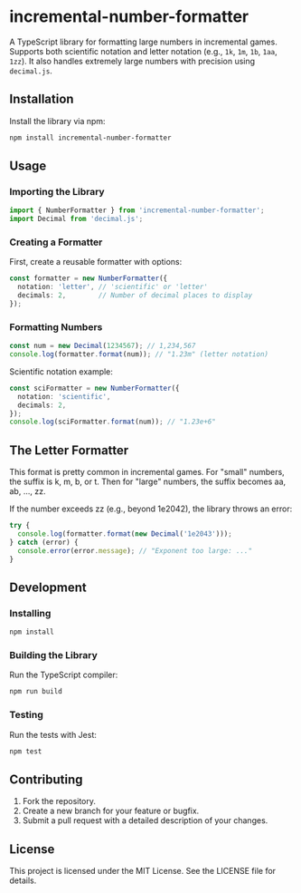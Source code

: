 # incremental-number-formatter

A TypeScript library for formatting large numbers in incremental games. Supports both scientific notation and letter notation (e.g., `1k`, `1m`, `1b`, `1aa`, `1zz`). It also handles extremely large numbers with precision using `decimal.js`.

## Installation

Install the library via npm:

```bash
npm install incremental-number-formatter
```

## Usage
### Importing the Library

```typescript
import { NumberFormatter } from 'incremental-number-formatter';
import Decimal from 'decimal.js';
```

### Creating a Formatter

First, create a reusable formatter with options:

```typescript
const formatter = new NumberFormatter({
  notation: 'letter', // 'scientific' or 'letter'
  decimals: 2,        // Number of decimal places to display
});
```

### Formatting Numbers

```typescript
const num = new Decimal(1234567); // 1,234,567
console.log(formatter.format(num)); // "1.23m" (letter notation)
```

Scientific notation example:

```typescript
const sciFormatter = new NumberFormatter({
  notation: 'scientific',
  decimals: 2,
});
console.log(sciFormatter.format(num)); // "1.23e+6"
```

## The Letter Formatter

This format is pretty common in incremental games. For "small" numbers, the suffix is k, m, b, or t. Then for "large" numbers, the suffix becomes aa, ab, ..., zz.

If the number exceeds zz (e.g., beyond 1e2042), the library throws an error:

```typescript
try {
  console.log(formatter.format(new Decimal('1e2043')));
} catch (error) {
  console.error(error.message); // "Exponent too large: ..."
}
```

## Development

### Installing

```bash
npm install
```

### Building the Library

Run the TypeScript compiler:

```bash
npm run build
```

### Testing

Run the tests with Jest:

```bash
npm test
```

## Contributing

1. Fork the repository.
2. Create a new branch for your feature or bugfix.
3. Submit a pull request with a detailed description of your changes.

## License

This project is licensed under the MIT License. See the LICENSE file for details.

